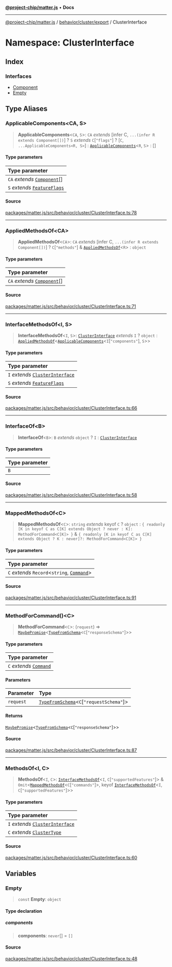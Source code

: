 [**@project-chip/matter.js**](../../../../../README.md) • **Docs**

***

[@project-chip/matter.js](../../../../../modules.md) / [behavior/cluster/export](../../README.md) / ClusterInterface

# Namespace: ClusterInterface

## Index

### Interfaces

- [Component](interfaces/Component.md)
- [Empty](interfaces/Empty.md)

## Type Aliases

### ApplicableComponents\<CA, S\>

> **ApplicableComponents**\<`CA`, `S`\>: `CA` *extends* [infer C, `...(infer R extends Component[])`] ? `S` *extends* `C`\[`"flags"`\] ? [`C`, `...ApplicableComponents<R, S>`] : [`ApplicableComponents`](README.md#applicablecomponentscas)\<`R`, `S`\> : []

#### Type parameters

| Type parameter |
| :------ |
| `CA` *extends* [`Component`](interfaces/Component.md)[] |
| `S` *extends* [`FeatureFlags`](../../../../../cluster/export/namespaces/ClusterComposer/README.md#featureflags) |

#### Source

[packages/matter.js/src/behavior/cluster/ClusterInterface.ts:78](https://github.com/project-chip/matter.js/blob/7a8cbb56b87d4ccf34bec5a9a95ab40a1711324f/packages/matter.js/src/behavior/cluster/ClusterInterface.ts#L78)

***

### AppliedMethodsOf\<CA\>

> **AppliedMethodsOf**\<`CA`\>: `CA` *extends* [infer C, `...(infer R extends Component[])`] ? `C`\[`"methods"`\] & [`AppliedMethodsOf`](README.md#appliedmethodsofca)\<`R`\> : `object`

#### Type parameters

| Type parameter |
| :------ |
| `CA` *extends* [`Component`](interfaces/Component.md)[] |

#### Source

[packages/matter.js/src/behavior/cluster/ClusterInterface.ts:71](https://github.com/project-chip/matter.js/blob/7a8cbb56b87d4ccf34bec5a9a95ab40a1711324f/packages/matter.js/src/behavior/cluster/ClusterInterface.ts#L71)

***

### InterfaceMethodsOf\<I, S\>

> **InterfaceMethodsOf**\<`I`, `S`\>: [`ClusterInterface`](../../README.md#clusterinterfacef) *extends* `I` ? `object` : [`AppliedMethodsOf`](README.md#appliedmethodsofca)\<[`ApplicableComponents`](README.md#applicablecomponentscas)\<`I`\[`"components"`\], `S`\>\>

#### Type parameters

| Type parameter |
| :------ |
| `I` *extends* [`ClusterInterface`](../../README.md#clusterinterfacef) |
| `S` *extends* [`FeatureFlags`](../../../../../cluster/export/namespaces/ClusterComposer/README.md#featureflags) |

#### Source

[packages/matter.js/src/behavior/cluster/ClusterInterface.ts:66](https://github.com/project-chip/matter.js/blob/7a8cbb56b87d4ccf34bec5a9a95ab40a1711324f/packages/matter.js/src/behavior/cluster/ClusterInterface.ts#L66)

***

### InterfaceOf\<B\>

> **InterfaceOf**\<`B`\>: `B` *extends* `object` ? `I` : [`ClusterInterface`](../../README.md#clusterinterfacef)

#### Type parameters

| Type parameter |
| :------ |
| `B` |

#### Source

[packages/matter.js/src/behavior/cluster/ClusterInterface.ts:58](https://github.com/project-chip/matter.js/blob/7a8cbb56b87d4ccf34bec5a9a95ab40a1711324f/packages/matter.js/src/behavior/cluster/ClusterInterface.ts#L58)

***

### MappedMethodsOf\<C\>

> **MappedMethodsOf**\<`C`\>: `string` *extends* keyof `C` ? `object` : `{ readonly [K in keyof C as C[K] extends Object ? never : K]: MethodForCommand<C[K]> }` & `{ readonly [K in keyof C as C[K] extends Object ? K : never]?: MethodForCommand<C[K]> }`

#### Type parameters

| Type parameter |
| :------ |
| `C` *extends* `Record`\<`string`, [`Command`](../../../../../cluster/export/namespaces/ClusterType/README.md#command)\> |

#### Source

[packages/matter.js/src/behavior/cluster/ClusterInterface.ts:91](https://github.com/project-chip/matter.js/blob/7a8cbb56b87d4ccf34bec5a9a95ab40a1711324f/packages/matter.js/src/behavior/cluster/ClusterInterface.ts#L91)

***

### MethodForCommand()\<C\>

> **MethodForCommand**\<`C`\>: (`request`) => [`MaybePromise`](../../../../../util/export/README.md#maybepromiset)\<[`TypeFromSchema`](../../../../../tlv/export/README.md#typefromschemas)\<`C`\[`"responseSchema"`\]\>\>

#### Type parameters

| Type parameter |
| :------ |
| `C` *extends* [`Command`](../../../../../cluster/export/namespaces/ClusterType/README.md#command) |

#### Parameters

| Parameter | Type |
| :------ | :------ |
| `request` | [`TypeFromSchema`](../../../../../tlv/export/README.md#typefromschemas)\<`C`\[`"requestSchema"`\]\> |

#### Returns

[`MaybePromise`](../../../../../util/export/README.md#maybepromiset)\<[`TypeFromSchema`](../../../../../tlv/export/README.md#typefromschemas)\<`C`\[`"responseSchema"`\]\>\>

#### Source

[packages/matter.js/src/behavior/cluster/ClusterInterface.ts:87](https://github.com/project-chip/matter.js/blob/7a8cbb56b87d4ccf34bec5a9a95ab40a1711324f/packages/matter.js/src/behavior/cluster/ClusterInterface.ts#L87)

***

### MethodsOf\<I, C\>

> **MethodsOf**\<`I`, `C`\>: [`InterfaceMethodsOf`](README.md#interfacemethodsofis)\<`I`, `C`\[`"supportedFeatures"`\]\> & `Omit`\<[`MappedMethodsOf`](README.md#mappedmethodsofc)\<`C`\[`"commands"`\]\>, keyof [`InterfaceMethodsOf`](README.md#interfacemethodsofis)\<`I`, `C`\[`"supportedFeatures"`\]\>\>

#### Type parameters

| Type parameter |
| :------ |
| `I` *extends* [`ClusterInterface`](../../README.md#clusterinterfacef) |
| `C` *extends* [`ClusterType`](../../../../../cluster/export/interfaces/ClusterType.md) |

#### Source

[packages/matter.js/src/behavior/cluster/ClusterInterface.ts:60](https://github.com/project-chip/matter.js/blob/7a8cbb56b87d4ccf34bec5a9a95ab40a1711324f/packages/matter.js/src/behavior/cluster/ClusterInterface.ts#L60)

## Variables

### Empty

> `const` **Empty**: `object`

#### Type declaration

##### components

> **components**: `never`[] = `[]`

#### Source

[packages/matter.js/src/behavior/cluster/ClusterInterface.ts:48](https://github.com/project-chip/matter.js/blob/7a8cbb56b87d4ccf34bec5a9a95ab40a1711324f/packages/matter.js/src/behavior/cluster/ClusterInterface.ts#L48)
